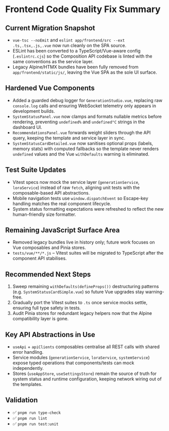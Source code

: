 # Frontend Code Quality Fix Summary

## Current Migration Snapshot
- `vue-tsc --noEmit` and `eslint app/frontend/src --ext .ts,.tsx,.js,.vue` now run cleanly on the SPA source.
- ESLint has been converted to a TypeScript/Vue-aware config (`.eslintrc.cjs`) so the Composition API codebase is linted with the same conventions as the service layer.
- Legacy Alpine/HTMX bundles have been fully removed from `app/frontend/static/js/`, leaving the Vue SPA as the sole UI surface.

## Hardened Vue Components
- Added a guarded debug logger for `GenerationStudio.vue`, replacing raw `console.log` calls and ensuring WebSocket telemetry only appears in development builds.
- `SystemStatusPanel.vue` now clamps and formats nullable metrics before rendering, preventing `undefined%` and `undefined°C` strings in the dashboard UI.
- `RecommendationsPanel.vue` forwards weight sliders through the API query, keeping the template and service layer in sync.
- `SystemStatusCardDetailed.vue` now sanitises optional props (labels, memory stats) with computed fallbacks so the template never renders `undefined` values and the Vue `withDefaults` warning is eliminated.

## Test Suite Updates
- Vitest specs now mock the service layer (`generationService`, `loraService`) instead of raw `fetch`, aligning unit tests with the composable-based API abstractions.
- Mobile navigation tests use `window.dispatchEvent` so Escape-key handling matches the real component lifecycle.
- System status formatting expectations were refreshed to reflect the new human-friendly size formatter.

## Remaining JavaScript Surface Area
- Removed legacy bundles live in history only; future work focuses on Vue composables and Pinia stores.
- `tests/vue/**/*.js` – Vitest suites will be migrated to TypeScript after the component API stabilises.

## Recommended Next Steps
1. Sweep remaining `withDefaults(defineProps())` destructuring patterns (e.g. `SystemStatusCardSimple.vue`) so future Vue upgrades stay warning-free.
2. Gradually port the Vitest suites to `.ts` once service mocks settle, ensuring full type safety in tests.
3. Audit Pinia stores for redundant legacy helpers now that the Alpine compatibility layer is gone.

## Key API Abstractions in Use
- `useApi` + `apiClients` composables centralise all REST calls with shared error handling.
- Service modules (`generationService`, `loraService`, `systemService`) expose typed operations that components/tests can mock independently.
- Stores (`useAppStore`, `useSettingsStore`) remain the source of truth for system status and runtime configuration, keeping network wiring out of the templates.

## Validation
- ✅ `pnpm run type-check`
- ✅ `pnpm run lint`
- ✅ `pnpm run test:unit`
